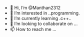 - 👋 Hi, I’m @Manthan2312
- 👀 I’m interested in ..programming.
- 🌱 I’m currently learning .c++..
- 💞️ I’m looking to collaborate on ...
- 📫 How to reach me ...

<!---
Manthan2312/Manthan2312 is a ✨ special ✨ repository because its `README.md` (this file) appears on your GitHub profile.
You can click the Preview link to take a look at your changes.
--->
